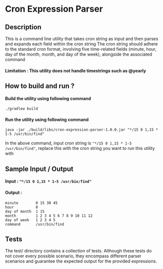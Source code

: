# Cron Expression Parser
## Description
 This is a command line utility that takes cron string as input and then parses and expands each field within the cron string
 The cron string should adhere to the standard cron format, involving five time-related fields (minute, hour, day of the month, month, and day of the week), alongside the associated command
#### Limitation : This utility does not handle timestrings such as @yearly 
## How to build and run ?
#### Build the utility using following command 
```
./gradlew build
```
#### Run the utility using following command 
```
java -jar ./build/libs/cron-expression-parser-1.0.0.jar "*/15 0 1,15 * 1-5 /usr/bin/find"  
```
 In the above command, input cron string is  ```"*/15 0 1,15 * 1-5 /usr/bin/find"```, replace this with the cron string you want to run this utility with

## Sample Input / Output
#### Input : ```"*/15 0 1,15 * 1-5 /usr/bin/find"```
#### Output : 
```
minute        0 15 30 45
hour          0
day of month  1 15
month         1 2 3 4 5 6 7 8 9 10 11 12
day of week   1 2 3 4 5
command       /usr/bin/find
```
## Tests
 The test/ directory contains a collection of tests. Although these tests do not cover every possible scenario, they encompass different parser scenarios and guarantee the expected output for the provided expressions.
